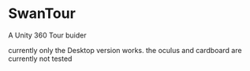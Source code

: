 # SwanTour
A Unity 360 Tour buider

currently only the Desktop version works. the oculus and cardboard are currently not tested
